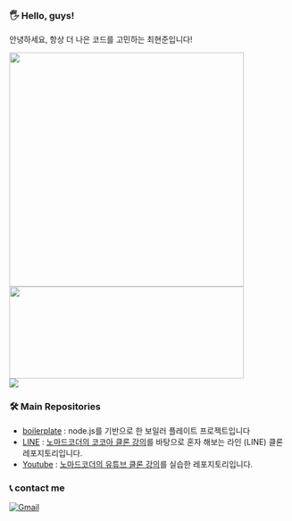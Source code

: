 ### 🖐️ Hello, guys!
안녕하세요, 항상 더 나은 코드를 고민하는 최현준입니다! 
<div>

<img src = "https://github-readme-stats.vercel.app/api?username=devholic22&&bg_color=30,e96443,904e95&title_color=fff&text_color=fff" style="width: 420px;"/>
<img src = "http://mazassumnida.wtf/api/v2/generate_badge?boj=dev_holic23" style="width: 420px; height: 165px;"/>

</div>
<img src = "https://activity-graph.herokuapp.com/graph?username=devholic22&bg_color=0D1117&color=70f8ca&line=70f8ca&point=FFFFFF&hide_border=true" >

### 🛠️ Main Repositories
* [boilerplate](https://github.com/devholic22/node_boilerplate) : node.js를 기반으로 한 보일러 플레이트 프로젝트입니다
* [LINE](https://github.com/devholic22/line_clone) : <a href="https://nomadcoders.co/kokoa-clone">노마드코더의 코코아 클론 강의</a>를 바탕으로 혼자 해보는 라인 (LINE) 클론 레포지토리입니다.
* [Youtube](https://github.com/devholic22/wetube_clone) : <a href="https://nomadcoders.co/wetube">노마드코더의 유튜브 클론 강의</a>를 실습한 레포지토리입니다.
### 📞 contact me 
[![Gmail](https://img.shields.io/badge/Gmail-EA4335?style=flat-square&logo=Gmail&logoColor=white)](mailto:hyunjoon.tech@gmail.com)
